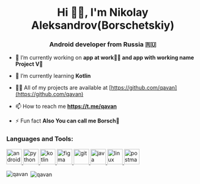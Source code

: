 
<h1 align="center">Hi 🐱‍🏍, I'm Nikolay Aleksandrov(Borschetskiy)</h1>
<h3 align="center">Android developer from Russia 🇷🇺</h3>

- 🔭 I’m currently working on **app at work👷‍♂️ and app with working name Project V🚀**

- 🌱 I’m currently learning **Kotlin**

- 👨‍💻 All of my projects are available at [https://github.com/qavan](https://github.com/qavan)

- 📫 How to reach me **https://t.me/qavan**

- ⚡ Fun fact **Also You can call me Borsch🍲**


<h3 align="left">Languages and Tools:</h3>
<p align="left"><a href="https://developer.android.com" target="_blank"> <img src="https://cdn.jsdelivr.net/gh/devicons/devicon/icons/android/android-original-wordmark.svg" alt="android" width="40" height="40"/> </a> <a href="https://developer.android.com/jetpack/compose" target="_blank"> <img src="https://developer.android.com/events/dev-challenge/images/dev-challenge_jetpack-compose-asset.svg" alt="python" width="40" height="40"/> </a><a href="https://kotlinlang.org" target="_blank"> <img src="https://www.vectorlogo.zone/logos/kotlinlang/kotlinlang-icon.svg" alt="kotlin" width="40" height="40"/> </a>  <a href="https://www.figma.com/" target="_blank"> <img src="https://www.vectorlogo.zone/logos/figma/figma-icon.svg" alt="figma" width="40" height="40"/> </a> <a href="https://git-scm.com/" target="_blank"> <img src="https://www.vectorlogo.zone/logos/git-scm/git-scm-icon.svg" alt="git" width="40" height="40"/> </a> <a href="https://www.java.com" target="_blank"> <img src="https://cdn.jsdelivr.net/gh/devicons/devicon/icons/java/java-original-wordmark.svg" alt="java" width="40" height="40"/> </a> <a href="https://www.linux.org/" target="_blank"> <img src="https://cdn.jsdelivr.net/gh/devicons/devicon/icons/linux/linux-original.svg" alt="linux" width="40" height="40"/> </a> <a href="https://postman.com" target="_blank"> <img src="https://www.vectorlogo.zone/logos/getpostman/getpostman-icon.svg" alt="postman" width="40" height="40"/> </a> </p>

<p><img align="left" src="https://github-readme-stats.vercel.app/api/top-langs?username=qavan&show_icons=true&locale=en&layout=compact" alt="qavan" /></p>

<p>&nbsp;<img align="center" src="https://github-readme-stats.vercel.app/api?username=qavan&show_icons=true&locale=en" alt="qavan" /></p>
